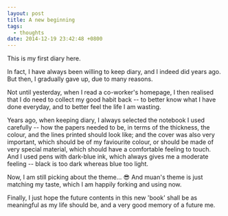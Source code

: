 ```yaml
---
layout: post
title: A new beginning 
tags:
  - thoughts
date: 2014-12-19 23:42:48 +0800
---
```


This is my first diary here.

In fact, I have always been willing to keep diary, and I indeed did years ago. But then, I gradually gave up, due to many reasons.

Not until yesterday, when I read a co-worker's homepage, I then realised that I do need to collect my good habit back -- 
to better know what I have done everyday, and to better feel the life I am wasting.

Years ago, when keeping diary, I always selected the notebook I used carefully -- how the papers needed to be, in terms of the thickness, the colour, and the lines printed should look like;
and the cover was also very important, which should be of my faviourite colour, or should be made of very special material, which should have a comfortable feeling to touch.  
And I used pens with dark-blue ink, which always gives me a moderate feeling -- black is too dark whereas blue too light.

Now, I am still picking about the theme... :sunglasses: And muan's theme is just matching my taste, which I am happily forking and using now.

Finally, I just hope the future contents in this new 'book' shall be as meaningful as my life should be, and a very good memory of a future me.

